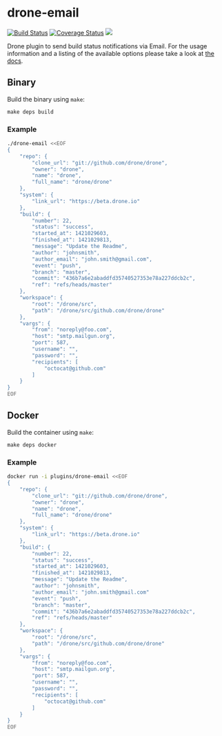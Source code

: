 # drone-email

[![Build Status](http://beta.drone.io/api/badges/drone-plugins/drone-email/status.svg)](http://beta.drone.io/drone-plugins/drone-email)
[![Coverage Status](https://aircover.co/badges/drone-plugins/drone-email/coverage.svg)](https://aircover.co/drone-plugins/drone-email)
[![](https://badge.imagelayers.io/plugins/drone-email:latest.svg)](https://imagelayers.io/?images=plugins/drone-email:latest 'Get your own badge on imagelayers.io')

Drone plugin to send build status notifications via Email. For the usage information and a listing of the available options please take a look at [the docs](DOCS.md).

## Binary

Build the binary using `make`:

```
make deps build
```

### Example

```sh
./drone-email <<EOF
{
    "repo": {
        "clone_url": "git://github.com/drone/drone",
        "owner": "drone",
        "name": "drone",
        "full_name": "drone/drone"
    },
    "system": {
        "link_url": "https://beta.drone.io"
    },
    "build": {
        "number": 22,
        "status": "success",
        "started_at": 1421029603,
        "finished_at": 1421029813,
        "message": "Update the Readme",
        "author": "johnsmith",
        "author_email": "john.smith@gmail.com",
        "event": "push",
        "branch": "master",
        "commit": "436b7a6e2abaddfd35740527353e78a227ddcb2c",
        "ref": "refs/heads/master"
    },
    "workspace": {
        "root": "/drone/src",
        "path": "/drone/src/github.com/drone/drone"
    },
    "vargs": {
        "from": "noreply@foo.com",
        "host": "smtp.mailgun.org",
        "port": 587,
        "username": "",
        "password": "",
        "recipients": [
            "octocat@github.com"
        ]
    }
}
EOF
```

## Docker

Build the container using `make`:

```
make deps docker
```

### Example

```sh
docker run -i plugins/drone-email <<EOF
{
    "repo": {
        "clone_url": "git://github.com/drone/drone",
        "owner": "drone",
        "name": "drone",
        "full_name": "drone/drone"
    },
    "system": {
        "link_url": "https://beta.drone.io"
    },
    "build": {
        "number": 22,
        "status": "success",
        "started_at": 1421029603,
        "finished_at": 1421029813,
        "message": "Update the Readme",
        "author": "johnsmith",
        "author_email": "john.smith@gmail.com"
        "event": "push",
        "branch": "master",
        "commit": "436b7a6e2abaddfd35740527353e78a227ddcb2c",
        "ref": "refs/heads/master"
    },
    "workspace": {
        "root": "/drone/src",
        "path": "/drone/src/github.com/drone/drone"
    },
    "vargs": {
        "from": "noreply@foo.com",
        "host": "smtp.mailgun.org",
        "port": 587,
        "username": "",
        "password": "",
        "recipients": [
            "octocat@github.com"
        ]
    }
}
EOF
```
